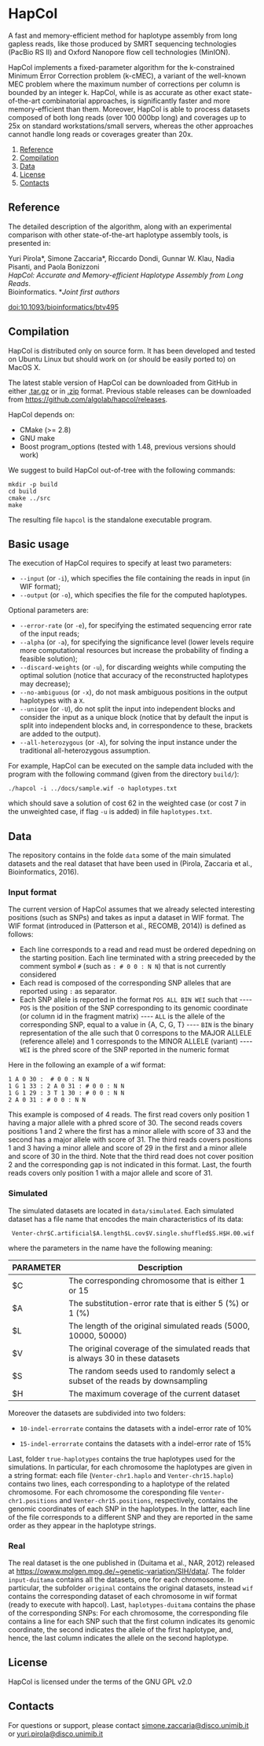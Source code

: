 
  HapCol
==========

A fast and memory-efficient method for haplotype assembly from long gapless
reads, like those produced by SMRT sequencing technologies (PacBio RS II) and
Oxford Nanopore flow cell technologies (MinION).

HapCol implements a fixed-parameter algorithm for the k-constrained Minimum
Error Correction problem (k-cMEC), a variant of the well-known MEC problem where
the maximum number of corrections per column is bounded by an integer k.
HapCol, while is as accurate as other exact state-of-the-art combinatorial approaches,
is significantly faster and more memory-efficient than them.
Moreover, HapCol is able to process datasets composed of both long reads (over
100 000bp long) and coverages up to 25x on standard workstations/small servers,
whereas the other approaches cannot handle long reads or coverages greater than 20x.

   1. [Reference](#ref)
   2. [Compilation](#comp)
   3. [Data](#data)
   4. [License](#lic)
   5. [Contacts](#cont)

## <a name="ref"></a>Reference ##

The detailed description of the algorithm, along with an experimental comparison
with other state-of-the-art haplotype assembly tools, is presented in:

Yuri Pirola*, Simone Zaccaria*, Riccardo Dondi, Gunnar W. Klau, Nadia Pisanti, and Paola Bonizzoni  
_HapCol: Accurate and Memory-efficient Haplotype Assembly from Long Reads_.  
Bioinformatics.
*_Joint first authors_

[doi:10.1093/bioinformatics/btv495](http://bioinformatics.oxfordjournals.org/cgi/content/abstract/btv495?ijkey=2dl7qCgbFQ9eHFj)


## <a name="comp"></a>Compilation ##

HapCol is distributed only on source form.
It has been developed and tested on Ubuntu Linux but should work on (or should
be easily ported to) on MacOS X.

The latest stable version of HapCol can be downloaded from GitHub in either
[.tar.gz](https://github.com/algolab/hapcol/tarball/master) or in
[.zip](https://github.com/algolab/hapcol/zipball/master) format.
Previous stable releases can be downloaded from
<https://github.com/algolab/hapcol/releases>.

HapCol depends on:

- CMake (>= 2.8)
- GNU make
- Boost program_options (tested with 1.48, previous versions should work)

We suggest to build HapCol out-of-tree with the following commands:

    mkdir -p build
    cd build
    cmake ../src
    make

The resulting file `hapcol` is the standalone executable program.

## <a name="bus"></a>Basic usage ##

The execution of HapCol requires to specify at least two parameters:

- `--input` (or `-i`), which specifies the file containing the reads in input (in
  WIF format);
- `--output` (or `-o`), which specifies the file for the computed haplotypes.

Optional parameters are:

- `--error-rate` (or `-e`), for specifying the estimated sequencing error rate
  of the input reads;
- `--alpha` (or `-a`), for specifying the significance level (lower levels
  require more computational resources but increase the probability of finding a
  feasible solution);
- `--discard-weights` (or `-u`), for discarding weights while computing the
  optimal solution (notice that accuracy of the reconstructed haplotypes may
  decrease);
- `--no-ambiguous` (or `-x`), do not mask ambiguous positions in the output
  haplotypes with a `X`.
- `--unique` (or `-U`), do not split the input into independent blocks and
  consider the input as a unique block (notice that by default the input is
  split into independent blocks and, in correspondence to these, brackets
  are added to the output).
- `--all-heterozygous` (or `-A`), for solving the input instance under the
  traditional all-heterozygous assumption.

For example, HapCol can be executed on the sample data included with the program
with the following command (given from the directory `build/`):

    ./hapcol -i ../docs/sample.wif -o haplotypes.txt

which should save a solution of cost 62 in the weighted case (or cost 7 in
the unweighted case, if flag `-u` is added) in file `haplotypes.txt`.


## <a name="data"></a>Data ##

The repository contains in the folde `data` some of the main simulated datasets and the real dataset that have been used in (Pirola, Zaccaria et al., Bioinformatics, 2016).

### Input format ###

The current version of HapCol assumes that we already selected interesting positions (such as SNPs) and takes as input a dataset in WIF format.
The WIF format (introduced in (Patterson et al., RECOMB, 2014)) is defined as follows:

- Each line corresponds to a read and read must be ordered depedning on the starting position. Each line terminated with a string preeceded by the comment symbol `#` (such as `: # 0 0 : N N`) that is not currently considered
- Each read is composed of the corresponding SNP alleles that are reported using `:` as separator.
- Each SNP allele is reported in the format `POS ALL BIN WEI` such that 
---- `POS` is the position of the SNP corresponding to its genomic coordinate (or column id in the fragment matrix)
---- `ALL` is the allele of the corresponding SNP, equal to a value in {A, C, G, T}
---- `BIN` is the binary representation of the alle such that 0 correspons to the MAJOR ALLELE (reference allele) and 1 corresponds to the MINOR ALLELE (variant)
---- `WEI` is the phred score of the SNP reported in the numeric format

Here in the following an example of a wif format:

    1 A 0 30 :  # 0 0 : N N
    1 G 1 33 : 2 A 0 31 : # 0 0 : N N
    1 G 1 29 : 3 T 1 30 : # 0 0 : N N
    2 A 0 31 : # 0 0 : N N

This example is composed of 4 reads. The first read covers only position 1 having a major allele with a phred score of 30.
The second reads covers positions 1 and 2 where the first has a minor allele with score of 33 and the second has a major allele with score of 31.
The third reads covers positions 1 and 3 having a minor allele and score of 29 in the first and a minor allele and score of 30 in the third.
Note that the third read does not cover position 2 and the corresponding gap is not indicated in this format.
Last, the fourth reads covers only position 1 with a major allele and score of 31. 


### Simulated ###

The simulated datasets are located in `data/simulated`. Each simulated dataset has a file name that encodes the main characteristics of its data:

     Venter-chr$C.artificial$A.length$L.cov$V.single.shuffled$S.H$H.00.wif

where the parameters in the name have the following meaning:

| PARAMETER | Description                                                                      |
|-----------|----------------------------------------------------------------------------------|
| $C        | The corresponding chromosome that is either 1 or 15                              |
| $A        | The substitution-error rate that is either 5 (%) or 1 (%)                        |
| $L        | The length of the original simulated reads (5000, 10000, 50000)                  |
| $V        | The original coverage of the simulated reads that is always 30 in these datasets |
| $S        | The random seeds used to randomly select a subset of the reads by downsampling   |
| $H        | The maximum coverage of the current dataset                                      |

Moreover the datasets are subdivided into two folders:

- `10-indel-errorrate` contains the datasets with a indel-error rate of 10%

- `15-indel-errorrate` contains the datasets with a indel-error rate of 15%

Last, folder `true-haplotypes` contains the true haplotypes used for the simulations. In particular, for each chromosome the haplotypes are given in a string format: each file (`Venter-chr1.haplo` and `Venter-chr15.haplo`) contains two lines, each corresponding to a haplotype of the related chromosome.
For each chromosome the coresponding file `Venter-chr1.positions` and `Venter-chr15.positions`, respectively, contains the genomic coordinates of each SNP in the haplotypes.
In the latter, each line of the file corresponds to a different SNP and they are reported in the same order as they appear in the haplotype strings.

### Real ###

The real dataset is the one published in (Duitama et al., NAR, 2012) released at https://owww.molgen.mpg.de/~genetic-variation/SIH/data/.
The folder `input-duitama` contains all the datasets, one for each chromosome.
In particular, the subfolder `original` contains the original datasets, instead `wif` contains the corresponding dataset of each chromosome in wif format (ready to execute with hapcol).
Last, `haplotypes-duitama` contains the phase of the corresponding SNPs: For each chromosome, the corresponding file contains a line for each SNP such that the first column indicates its genomic coordinate, the second indicates the allele of the first haplotype, and, hence, the last column indicates the allele on the second haplotype.



## <a name="lic"></a>License ##

HapCol is licensed under the terms of the GNU GPL v2.0


## <a name="cont"></a>Contacts ##

For questions or support, please contact <simone.zaccaria@disco.unimib.it>
or <yuri.pirola@disco.unimib.it>
